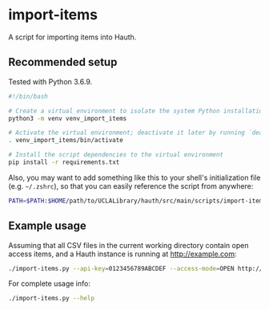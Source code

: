 # import-items

A script for importing items into Hauth.

## Recommended setup

Tested with Python 3.6.9.

```bash
#!/bin/bash

# Create a virtual environment to isolate the system Python installation from the script dependencies that we'll download
python3 -m venv venv_import_items

# Activate the virtual environment; deactivate it later by running `deactivate`
. venv_import_items/bin/activate

# Install the script dependencies to the virtual environment
pip install -r requirements.txt
```

Also, you may want to add something like this to your shell's initialization file (e.g. `~/.zshrc`), so that you can easily reference the script from anywhere:

```bash
PATH=$PATH:$HOME/path/to/UCLALibrary/hauth/src/main/scripts/import-items
```

## Example usage

Assuming that all CSV files in the current working directory contain open access items, and a Hauth instance is running at http://example.com:

```bash
./import-items.py --api-key=0123456789ABCDEF --access-mode=OPEN http://example.com *.csv
```

For complete usage info:

```bash
./import-items.py --help
```
